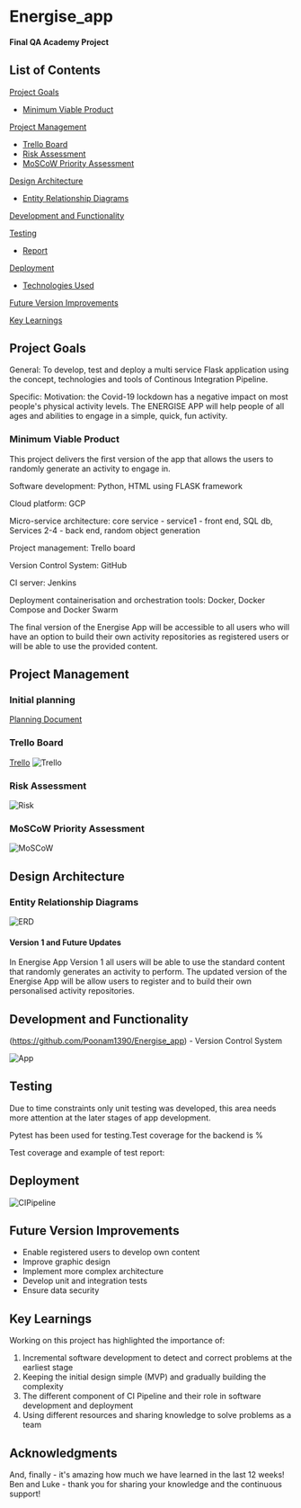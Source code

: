 # Energise_app

#### Final QA Academy Project

## List of Contents
[Project Goals](#PG)
   * [Minimum Viable Product](#MVP)
   
[Project Management](#PM)
   * [Trello Board](#trello)  
   * [Risk Assessment](#RA)
   * [MoSCoW Priority Assessment](#MPA)
   

[Design Architecture](#architecture)
   * [Entity Relationship Diagrams](#erd)

[Development and Functionality](#Funct)
   
[Testing](#testing)
   * [Report](#report)

[Deployment](#depl)
   * [Technologies Used](#tech)
     
[Future Version Improvements](#improve)

[Key Learnings](#learn)



<a name="PG"></a>
## Project Goals
General:
To develop, test and deploy a multi service Flask application using the concept, technologies and tools of Continous Integration Pipeline.  

Specific:
Motivation: the Covid-19 lockdown has a negative impact on most people's physical activity levels. The ENERGISE APP will help people of all ages and abilities to engage in a simple, quick, fun activity.
    


<a name="MVP"></a>
### Minimum Viable Product
This project delivers the first version of the app that allows the users to randomly generate an activity to engage in.

Software development: Python, HTML using FLASK framework

Cloud platform: GCP

Micro-service architecture: core service - service1 - front end, SQL db, Services 2-4 - back end, random object generation

Project management: Trello board

Version Control System: GitHub

CI server: Jenkins

Deployment containerisation and orchestration tools: Docker, Docker Compose and Docker Swarm  

The final version of the Energise App will be accessible to all users who will have an option to build their own activity repositories as registered users or will be able to use the provided content. 

<a name="PM"></a>
## Project Management 

<a name="Project_Planning"></a>
### Initial planning
[Planning Document](https://docs.google.com/document/d/1SVWyZGW0GlgJG2k3dfGB7IPeu5MU-PpiiXjor4kx6kY/edit?ts=5e8edf23)

<a name="trello"></a>
### Trello Board

[Trello](https://trello.com/b/BuIqKvQV/energise-app) 
![Trello](/Documentation_Images/energise_app_trello.png)

<a name="RA"></a>
### Risk Assessment 

![Risk](/Documentation_Images/risk_register_energise_app.jpg)

<a name="MPA"></a>
### MoSCoW Priority Assessment
![MoSCoW](/Documentation_Images/energise_app_MoSCoW_Priority_Assessment_Table.jpg)
  
<a name="architecture"></a>
## Design Architecture
<a name="erd"></a>
### Entity Relationship Diagrams

![ERD](/Documentation_Images/energise_app_erd.jpg)

#### Version 1 and Future Updates
In Energise App Version 1 all users will be able to use the standard content that randomly generates an activity to perform.
The updated version of the Energise App will be allow users to register and to build their own personalised activity repositories.

<a name="Funct"></a>
## Development and Functionality
(https://github.com/Poonam1390/Energise_app) - Version Control System

![App]()
 
<a name="testing"></a>
## Testing
Due to time constraints only unit testing was developed, this area needs more attention at the later stages of app development.

Pytest has been used for testing.Test coverage for the backend is % 

Test coverage and example of test report:

   
<a name="depl"></a>
## Deployment
![CIPipeline](/Documentation_Images/ci_pipeline.jpg)
 
<a name="improve"></a>
## Future Version Improvements
 - Enable registered users to develop own content
 - Improve graphic design 
 - Implement more complex architecture
 - Develop unit and integration tests
- Ensure data security  

<a name="learn"></a>
## Key Learnings

Working on this project has highlighted the importance of: 
1. Incremental software development to detect and correct problems at the earliest stage 
2. Keeping the initial design simple (MVP) and gradually building the complexity 
3. The different component of CI Pipeline and their role in software development and deployment
4. Using different resources and sharing knowledge to solve problems as a team  


## Acknowledgments
And, finally - it's amazing how much we have learned in the last 12 weeks! Ben and Luke - thank you for sharing your knowledge and the continuous support!
